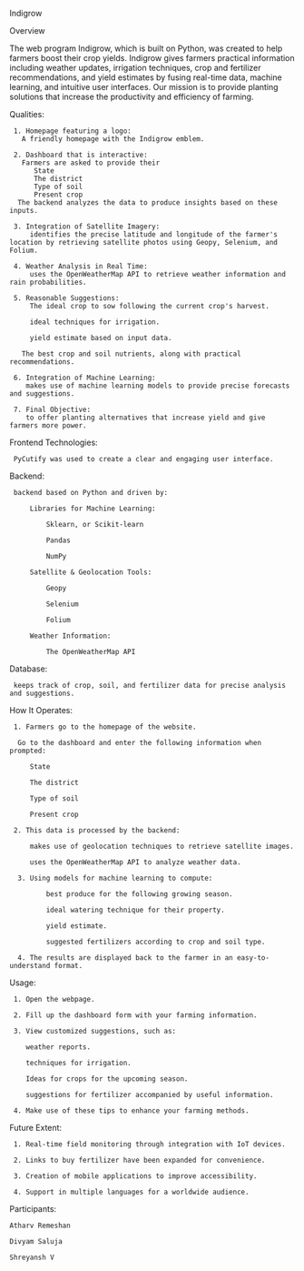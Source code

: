 Indigrow


Overview

The web program Indigrow, which is built on Python, was created to help farmers boost their crop yields.  Indigrow gives farmers practical information including weather updates, irrigation techniques, crop and fertilizer recommendations, and yield estimates by fusing real-time data, machine learning, and intuitive user interfaces.  Our mission is to provide planting solutions that increase the productivity and efficiency of farming.

Qualities:

     1. Homepage featuring a logo:
       A friendly homepage with the Indigrow emblem.
       
     2. Dashboard that is interactive:
       Farmers are asked to provide their
          State
          The district
          Type of soil
          Present crop
      The backend analyzes the data to produce insights based on these inputs.
      
     3. Integration of Satellite Imagery:
         identifies the precise latitude and longitude of the farmer's location by retrieving satellite photos using Geopy, Selenium, and Folium.
     
     4. Weather Analysis in Real Time:
         uses the OpenWeatherMap API to retrieve weather information and rain probabilities.
     
     5. Reasonable Suggestions:
         The ideal crop to sow following the current crop's harvest.

         ideal techniques for irrigation.

         yield estimate based on input data.

       The best crop and soil nutrients, along with practical recommendations.

     6. Integration of Machine Learning:
        makes use of machine learning models to provide precise forecasts and suggestions.

     7. Final Objective:
        to offer planting alternatives that increase yield and give farmers more power.

 Frontend Technologies:

     PyCutify was used to create a clear and engaging user interface.

 Backend:

     backend based on Python and driven by:

         Libraries for Machine Learning:

             Sklearn, or Scikit-learn

             Pandas

             NumPy

         Satellite & Geolocation Tools:

             Geopy

             Selenium

             Folium

         Weather Information:

             The OpenWeatherMap API

 Database:

     keeps track of crop, soil, and fertilizer data for precise analysis and suggestions.

 How It Operates:

     1. Farmers go to the homepage of the website.

      Go to the dashboard and enter the following information when prompted:

         State

         The district

         Type of soil

         Present crop

     2. This data is processed by the backend:

         makes use of geolocation techniques to retrieve satellite images.

         uses the OpenWeatherMap API to analyze weather data.

      3. Using models for machine learning to compute:

             best produce for the following growing season.

             ideal watering technique for their property.

             yield estimate.

             suggested fertilizers according to crop and soil type.

      4. The results are displayed back to the farmer in an easy-to-understand format.

   Usage:

     1. Open the webpage.

     2. Fill up the dashboard form with your farming information.

     3. View customized suggestions, such as:

        weather reports.

        techniques for irrigation.

        Ideas for crops for the upcoming season.

        suggestions for fertilizer accompanied by useful information.

     4. Make use of these tips to enhance your farming methods.

Future Extent:

     1. Real-time field monitoring through integration with IoT devices.

     2. Links to buy fertilizer have been expanded for convenience.

     3. Creation of mobile applications to improve accessibility.

     4. Support in multiple languages for a worldwide audience.

Participants:

    Atharv Remeshan

    Divyam Saluja

    Shreyansh V


   

